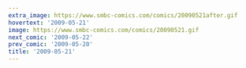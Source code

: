 ```yaml
---
extra_image: https://www.smbc-comics.com/comics/20090521after.gif
hovertext: '2009-05-21'
image: https://www.smbc-comics.com/comics/20090521.gif
next_comic: '2009-05-22'
prev_comic: '2009-05-20'
title: '2009-05-21'
---
```



